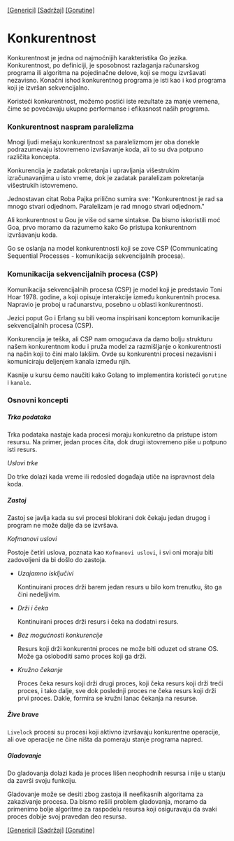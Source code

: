 [[Generici]](20_Generici.md) [[Sadržaj]](toc.md) [[Gorutine]](22_Gorutine.md)

# Konkurentnost

Konkurentnost je jedna od najmoćnijih karakteristika Go jezika. Konkurentnost, po definiciji, je sposobnost razlaganja računarskog programa ili algoritma na pojedinačne delove, koji se mogu izvršavati nezavisno. Konačni ishod konkurentnog programa je isti kao i kod programa koji je izvršan sekvencijalno.

Koristeći konkurentnost, možemo postići iste rezultate za manje vremena, čime se povećavaju ukupne performanse i efikasnost naših programa.

### Konkurentnost naspram paralelizma

Mnogi ljudi mešaju konkurentnost sa paralelizmom jer oba donekle podrazumevaju istovremeno izvršavanje koda, ali to su dva potpuno različita koncepta.

Konkurencija je zadatak pokretanja i upravljanja višestrukim izračunavanjima u isto vreme, dok je zadatak paralelizam pokretanja višestrukih istovremeno.

Jednostavan citat Roba Pajka prilično sumira sve: "Konkurentnost je rad sa mnogo stvari odjednom. Paralelizam je rad mnogo stvari odjednom."

Ali konkurentnost u Gou je više od same sintakse. Da bismo iskoristili moć Goa, prvo moramo da razumemo kako Go pristupa konkurentnom izvršavanju koda. 

Go se oslanja na model konkurentnosti koji se zove CSP (Communicating Sequential Processes - komunikacija sekvencijalnih procesa).

### Komunikacija sekvencijalnih procesa (CSP)

Komunikacija sekvencijalnih procesa (CSP) je model koji je predstavio Toni Hoar 1978. godine, a koji opisuje interakcije između konkurentnih procesa. Napravio je proboj u računarstvu, posebno u oblasti konkurentnosti.

Jezici poput Go i Erlang su bili veoma inspirisani konceptom komunikacije sekvencijalnih procesa (CSP).

Konkurencija je teška, ali CSP nam omogućava da damo bolju strukturu našem konkurentnom kodu i pruža model za razmišljanje o konkurentnosti na način koji to čini malo lakšim. Ovde su konkurentni procesi nezavisni i komuniciraju deljenjem kanala između njih.

Kasnije u kursu ćemo naučiti kako Golang to implementira koristeći `gorutine` i `kanale`.

### Osnovni koncepti

##### Trka podataka

Trka podataka nastaje kada procesi moraju konkuretno da pristupe istom resursu. Na primer, jedan proces čita, dok drugi istovremeno piše u potpuno isti resurs.

*Uslovi trke*

Do trke dolazi kada vreme ili redosled događaja utiče na ispravnost dela koda.

##### Zastoj

Zastoj se javlja kada su svi procesi blokirani dok čekaju jedan drugog i program ne može dalje da se izvršava.

*Kofmanovi uslovi*

Postoje četiri uslova, poznata kao `Kofmanovi uslovi`, i svi oni moraju biti zadovoljeni da bi došlo do zastoja.

- *Uzajamno isključivi*

	Kontinuirani proces drži barem jedan resurs u bilo kom trenutku, što ga čini nedeljivim.

- *Drži i čeka*

	Kontinuirani proces drži resurs i čeka na dodatni resurs.

- *Bez mogućnosti konkurencije*

	Resurs koji drži konkurentni proces ne može biti oduzet od strane OS. Može ga osloboditi samo proces koji ga drži.

- *Kružno čekanje*

	Proces čeka resurs koji drži drugi proces, koji čeka resurs koji drži treći proces, i tako dalje, sve dok poslednji proces ne čeka resurs koji drži prvi proces. Dakle, formira se kružni lanac čekanja na resurse.

##### Žive brave

`Livelock` procesi su procesi koji aktivno izvršavaju konkurentne operacije, ali ove operacije ne čine ništa da pomeraju stanje programa napred.

##### Gladovanje

Do gladovanja dolazi kada je proces lišen neophodnih resursa i nije u stanju da završi svoju funkciju.

Gladovanje može se desiti zbog zastoja ili neefikasnih algoritama za zakazivanje procesa. Da bismo rešili problem gladovanja, moramo da primenimo bolje algoritme za raspodelu resursa koji osiguravaju da svaki proces dobije svoj pravedan deo resursa.

[[Generici]](20_Generici.md) [[Sadržaj]](toc.md) [[Gorutine]](22_Gorutine.md)
